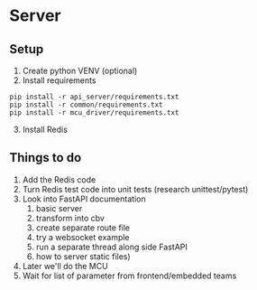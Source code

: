 # Server

## Setup

1. Create python VENV (optional)
2. Install requirements

```shell
pip install -r api_server/requirements.txt
pip install -r common/requirements.txt
pip install -r mcu_driver/requirements.txt
```

3. Install Redis

## Things to do

1. Add the Redis code
2. Turn Redis test code into unit tests (research unittest/pytest)
3. Look into FastAPI documentation
   1. basic server
   2. transform into cbv
   3. create separate route file
   4. try a websocket example
   5. run a separate thread along side FastAPI
   6. how to server static files)
4. Later we'll do the MCU
5. Wait for list of parameter from frontend/embedded teams